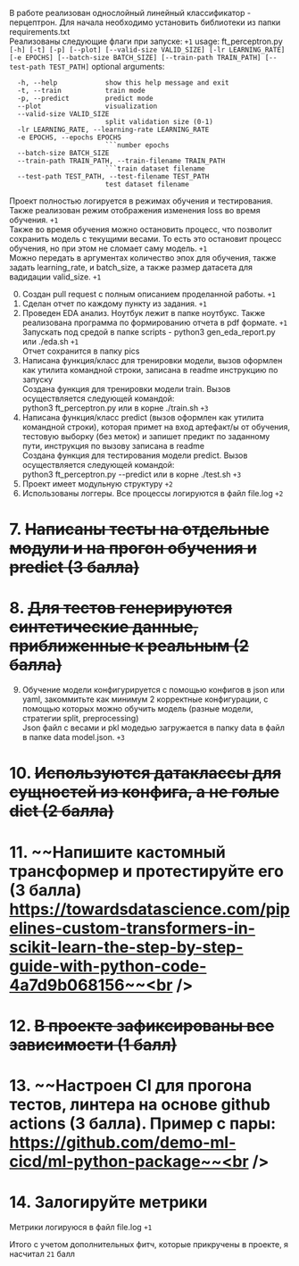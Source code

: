 В работе реализован однослойный линейный классификатор - перцептрон. Для начала необходимо установить библиотеки из папки requirements.txt<br />
Реализованы следующие флаги при запуске: ```+1```
usage: ft_perceptron.py ```[-h] [-t] [-p] [--plot] [--valid-size VALID_SIZE] [-lr LEARNING_RATE] [-e EPOCHS]
                        [--batch-size BATCH_SIZE] [--train-path TRAIN_PATH] [--test-path TEST_PATH]```
optional arguments:

```
  -h, --help            show this help message and exit
  -t, --train           train mode
  -p, --predict         predict mode
  --plot                visualization
  --valid-size VALID_SIZE
                        split validation size (0-1)
  -lr LEARNING_RATE, --learning-rate LEARNING_RATE
  -e EPOCHS, --epochs EPOCHS
                        ```number epochs
  --batch-size BATCH_SIZE
  --train-path TRAIN_PATH, --train-filename TRAIN_PATH
                        ```train dataset filename
  --test-path TEST_PATH, --test-filename TEST_PATH
                        test dataset filename
```
Проект полностью логируется в режимах обучения и тестирования.<br />
Также реализован режим отображения изменения loss во время обучения. ```+1```<br />
Также во время обучения можно остановить процесс, что позволит сохранить модель с текущими весами. То есть это остановит процесс обучения, но при этом не сломает саму модель. ```+1```<br />
Можно передать в аргументах количество эпох для обучения, также задать learning_rate, и  batch_size, а также размер датасета для вадидации valid_size. ```+1```<br />

0. Создан pull request c полным описанием проделанной работы. ```+1```<br />
1. Сделан отчет по каждому пункту из задания. ```+1```<br />
2. Проведен EDA анализ. Ноутбук лежит в папке ноутбукс. Также реализована программа по формированию отчета в pdf формате. ```+1```<br />
Запускать под средой в папке scripts - python3 gen_eda_report.py или ./eda.sh ```+1```<br />
Отчет сохранится в папку pics<br />
3. Написана функция/класс для тренировки модели, вызов оформлен как утилита командной строки, записана в readme инструкцию по запуску<br />
Создана функция для тренировки модели train. Вызов осуществляется следующей командой:<br />
python3 ft_perceptron.py или в корне ./train.sh ```+3```<br />
4. Написана функция/класс predict (вызов оформлен как утилита командной строки), которая примет на вход артефакт/ы от обучения, тестовую выборку (без меток) и запишет предикт по заданному пути, инструкция по вызову записана в readme<br />
Создана функция для тестирования модели predict. Вызов осуществляется следующей командой:<br />
python3 ft_perceptron.py --predict или в корне ./test.sh ```+3```<br />
5. Проект имеет модульную структуру ```+2```<br />
6. Использованы логгеры. Все процессы логируются в файл file.log ```+2```<br />
# 7. ~~Написаны тесты на отдельные модули и на прогон обучения и predict (3 балла)~~<br />
# 8. ~~Для тестов генерируются синтетические данные, приближенные к реальным (2 балла)~~<br />
9. Обучение модели конфигурируется с помощью конфигов в json или yaml, закоммитьте как минимум 2 корректные конфигурации, с помощью которых можно обучить модель (разные модели, стратегии split, preprocessing)<br />
Json файл с весами и pkl модедью загружается в папку data в файл в папке data model.json. ```+3```<br />
# 10. ~~Используются датаклассы для сущностей из конфига, а не голые dict (2 балла)~~<br />
# 11. ~~Напишите кастомный трансформер и протестируйте его (3 балла) https://towardsdatascience.com/pipelines-custom-transformers-in-scikit-learn-the-step-by-step-guide-with-python-code-4a7d9b068156~~<br />
# 12. ~~В проекте зафиксированы все зависимости (1 балл)~~<br />
# 13. ~~Настроен CI для прогона тестов, линтера на основе github actions (3 балла). Пример с пары: https://github.com/demo-ml-cicd/ml-python-package~~<br />
# 14. Залогируйте метрики<br />
Метрики логируюся в файл file.log ```+1```<br />


Итого с учетом дополнительных фитч, которые прикручены в проекте, я насчитал ```21``` балл<br />
